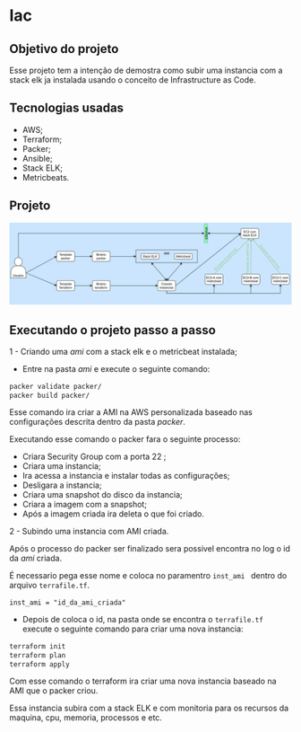 # Iac

## Objetivo do projeto

Esse projeto tem a intenção de demostra como subir uma instancia com a stack elk ja instalada usando o conceito de Infrastructure as Code.

## Tecnologias usadas

- AWS;
- Terraform;
- Packer;
- Ansible;
- Stack ELK;
- Metricbeats.

## Projeto
![image info](imagens/projeto.png)


## Executando o projeto passo a passo

1 - Criando uma _ami_ com a stack elk e o metricbeat instalada;

- Entre na pasta _ami_ e execute o seguinte comando:
```shell
packer validate packer/
packer build packer/
```

Esse comando ira criar a AMI na AWS personalizada baseado nas configurações descrita dentro da pasta _packer_.

Executando esse comando o packer fara o seguinte processo:
- Criara Security Group com a porta 22 ;
- Criara uma instancia;
- Ira acessa a instancia e instalar todas as configurações;
- Desligara a instancia;
- Criara uma snapshot do disco da instancia;
- Criara a imagem com a snapshot;
- Após a imagem criada ira deleta o que foi criado.

2 - Subindo uma instancia com AMI criada.

Após o processo do packer ser finalizado sera possivel encontra no log o id da _ami_ criada. 

É necessario pega esse nome e coloca no paramentro ```inst_ami ``` dentro do arquivo ```terrafile.tf```.

```
inst_ami = "id_da_ami_criada"
```
- Depois de coloca o id, na pasta onde se encontra o ```terrafile.tf``` execute o seguinte comando para criar uma nova instancia:

```shell
terraform init
terraform plan
terraform apply
```



Com esse comando o terraform ira criar uma nova instancia baseado na AMI que o packer criou.

Essa instancia subira com a stack ELK e com monitoria para os recursos da maquina, cpu, memoria, processos e etc.